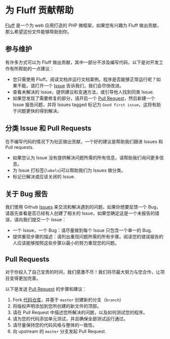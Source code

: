 # 为 Fluff 贡献帮助

[Fluff](https://github.com/constanze-standard/fluff) 是一个为 web 应用打造的 PHP 微框架，如果您有兴趣为 Fluff 做出贡献，那么希望这份文件能够帮助到你。

## 参与维护
有许多方式可以为 Fluff 做出贡献，其中一部分不涉及编写代码，以下是对开发工作有所帮助的一点建议：
- 您只需使用 Fluff。阅读文档并运行文档案例。程序是否能够正常运行呢？如果不能，请打开一个 [Issue](https://github.com/constanze-standard/fluff/issues) 告诉我们，我们会尽快改进。
- 查看未解决的 Issue，提供建议和变通方法，或引导他人找到同类 Issue.
- 如果您发现了需要修复的部分，请开启一个 [Pull Request](https://github.com/constanze-standard/fluff/blob/master/CONTRIBUTING.md#pull-requests)，然后新建一个 Issue 报告问题，并将 Issues tagged 标记为 `Good first issue`，这将有助于问题更快的得到解决。

## 分类 Issue 和 Pull Requests
在不编写代码的情况下为社区做出贡献，一个好的建议是帮助我们跟进 Issues 和 Pull requests.
- 如果您认为 Issue 没有提供解决问题所需的所有信息，请帮助我们询问更多信息。
- 为 Issue 打标签(`labels`)可以帮助我们为 Issues 做分类。
- 标记已解决或应该关闭的 Issue.

## 关于 Bug 报告
我们使用 Github [Issues](https://github.com/constanze-standard/fluff/issues) 来交流和解决遇到的问题，如果你想要反馈一个 Bug，请首先查看是否已经有人创建了相关的 Issue，如果您确定这是一个未报告的错误，请向我们提交一个 Issue：
- 一个 Issue，一个 Bug：请尽量做到每个 Issue 只包含一个单一的 Bug.
- 提供重现步骤的描述：请列出重现问题所需的所有步骤。阅读您的错误报告的人应该能够按照这些步骤以最小的努力重现您的问题。

## Pull Requests
对于你投入了自己宝贵的时间，我们感激不尽！我们将尽最大努力与您合作，让项目变得更加完善。

以下是发送 [Pull Request](https://github.com/constanze-standard/fluff/pulls) 的步骤和建议：
1. Fork [代码仓库](https://github.com/constanze-standard/fluff)，并基于 `master` 创建新的分支（`branch`）
2. 将版权声明添加到您所创建的新文件的顶部。
3. 请在 Pull Request 中描述您所解决的问题，以及如何测试您的程序。
4. 请为您的代码添加单元测试，并且确保全部测试运行通过。
5. 请尽量保持您的代码风格与整体的一致性。
6. 向 upstream 的 `master` 分支发起 Pull Request.

